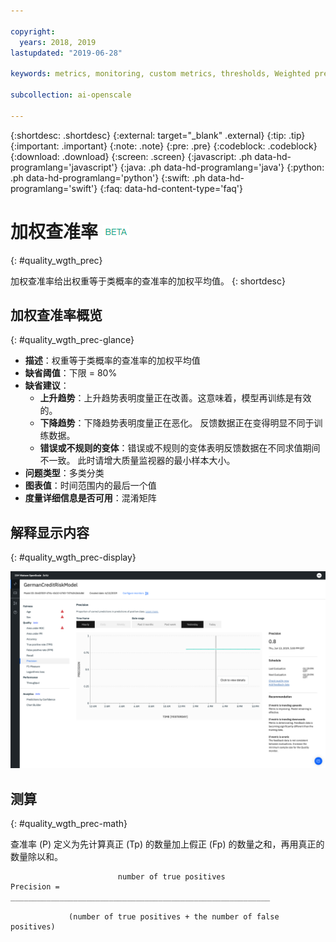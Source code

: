 ```yaml
---

copyright:
  years: 2018, 2019
lastupdated: "2019-06-28"

keywords: metrics, monitoring, custom metrics, thresholds, Weighted precision

subcollection: ai-openscale

---
```


{:shortdesc: .shortdesc}
{:external: target="_blank" .external}
{:tip: .tip}
{:important: .important}
{:note: .note}
{:pre: .pre}
{:codeblock: .codeblock}
{:download: .download}
{:screen: .screen}
{:javascript: .ph data-hd-programlang='javascript'}
{:java: .ph data-hd-programlang='java'}
{:python: .ph data-hd-programlang='python'}
{:swift: .ph data-hd-programlang='swift'}
{:faq: data-hd-content-type='faq'}

# 加权查准率 ![beta 标记](images/beta.png)
{: #quality_wgth_prec}

加权查准率给出权重等于类概率的查准率的加权平均值。
{: shortdesc}

## 加权查准率概览
{: #quality_wgth_prec-glance}

- **描述**：权重等于类概率的查准率的加权平均值
- **缺省阈值**：下限 = 80%
- **缺省建议**：
   - **上升趋势**：上升趋势表明度量正在改善。这意味着，模型再训练是有效的。
   - **下降趋势**：下降趋势表明度量正在恶化。 反馈数据正在变得明显不同于训练数据。
   - **错误或不规则的变体**：错误或不规则的变体表明反馈数据在不同求值期间不一致。 此时请增大质量监视器的最小样本大小。
- **问题类型**：多类分类
- **图表值**：时间范围内的最后一个值
- **度量详细信息是否可用**：混淆矩阵

## 解释显示内容
{: #quality_wgth_prec-display}

![显示加权查准率图表。](images/quality-precision.png)

## 测算
{: #quality_wgth_prec-math}

查准率 (P) 定义为先计算真正 (Tp) 的数量加上假正 (Fp) 的数量之和，再用真正的数量除以和。


```
                        number of true positives
Precision =  __________________________________________________________

             (number of true positives + the number of false positives)
```
